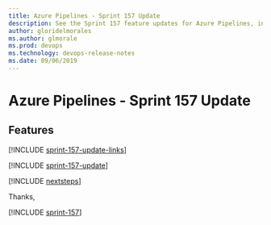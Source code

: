 ```yaml
---
title: Azure Pipelines - Sprint 157 Update
description: See the Sprint 157 feature updates for Azure Pipelines, including next steps.
author: gloridelmorales
ms.author: glmorale
ms.prod: devops
ms.technology: devops-release-notes
ms.date: 09/06/2019
---
```


# Azure Pipelines - Sprint 157 Update

## Features

[!INCLUDE [sprint-157-update-links](../includes/pipelines/sprint-157-update-links.md)]

[!INCLUDE [sprint-157-update](../includes/pipelines/sprint-157-update.md)]

[!INCLUDE [nextsteps](../includes/nextsteps.md)]

Thanks,

[!INCLUDE [sprint-157](../includes/signer/sprint-157.md)]

